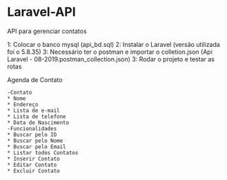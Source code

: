 # Laravel-API
API para gerenciar contatos
  
1: Colocar o banco mysql (api_bd.sql)
2: Instalar o Laravel (versão utilizada foi o 5.8.35)
3: Necessário ter o postman e importar o colletion.json (Api Laravel - 08-2019.postman_collection.json)
3: Rodar o projeto e testar as rotas

Agenda de Contato

	-Contato
	* Nome
	* Endereço
	* Lista de e-mail
	* Lista de telefone
	* Data de Nascimento
	-Funcionalidades
	* Buscar pelo ID
	* Buscar pelo Nome
	* Buscar pelo Email
	* Listar todos Contatos
	* Inserir Contato
	* Editar Contato
	* Excluir Contato
